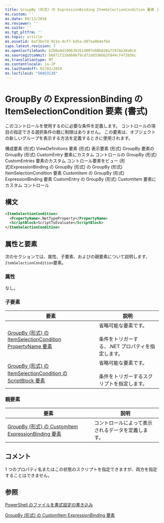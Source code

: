 ```yaml
---
title: GroupBy (形式) の ExpressionBinding ItemSelectionCondition 要素 |Microsoft Docs
ms.custom: ''
ms.date: 09/13/2016
ms.reviewer: ''
ms.suite: ''
ms.tgt_pltfrm: ''
ms.topic: article
ms.assetid: 6af3be7d-921e-4cf7-bd5a-d87aa0b4efbd
caps.latest.revision: 7
ms.openlocfilehash: b2b0a0d1996392614807e08b820a72978e38a0cb
ms.sourcegitcommit: b6871f21bd666f9cd71dd336bb3f844cf472b56c
ms.translationtype: MT
ms.contentlocale: ja-JP
ms.lasthandoff: 02/03/2019
ms.locfileid: "56853138"
---
```

# <a name="itemselectioncondition-element-for-expressionbinding-for-groupby-format"></a>GroupBy の ExpressionBinding の ItemSelectionCondition 要素 (書式)

このコントロールを使用するのに必要な条件を定義します。 コントロールの項目の指定できる選択条件の数に制限はありません。 この要素は、オブジェクトの新しいグループを表示する方法を定義するときに使用されます。

構成要素 (形式) ViewDefinitions 要素 (形式) 表示要素 (形式) GroupBy 要素の GroupBy (形式) CustomEntry 要素にカスタム コントロールの GroupBy (形式) CustomEntries 要素のカスタム コントロール要素をビュー (形式)ExpressionBinding の GroupBy (形式) の GroupBy (形式) ItemSelectionCondition 要素 CustomItem の GroupBy (形式) ExpressionBinding 要素 CustomEntry の GroupBy (形式) CustomItem 要素にカスタム コントロール

## <a name="syntax"></a>構文

```xml
<ItemSelectionCondition>
  <PropertyName>.NetTypeProperty</PropertyName>
  <ScriptBlock>ScriptToEvaluate</ScriptBlock>
</ItemSelectionCondition>
```

## <a name="attributes-and-elements"></a>属性と要素

次のセクションでは、属性、子要素、およびの親要素について説明します、`ItemSelectionCondition`要素。

### <a name="attributes"></a>属性

なし。

### <a name="child-elements"></a>子要素

|要素|説明|
|-------------|-----------------|
|[GroupBy (形式) の ItemSelectionCondition PropertyName 要素](./propertyname-element-for-itemselectioncondition-for-groupby-format.md)|省略可能な要素です。<br /><br /> 条件をトリガーする、.NET プロパティを指定します。|
|[GroupBy (形式) の ItemSelectionCondition の ScriptBlock 要素](./scriptblock-element-for-itemselectioncondition-for-groupby-format.md)|省略可能な要素です。<br /><br /> 条件をトリガーするスクリプトを指定します。|

### <a name="parent-elements"></a>親要素

|要素|説明|
|-------------|-----------------|
|[GroupBy (形式) の CustomItem ExpressionBinding 要素](./expressionbinding-element-for-customitem-for-groupby-format.md)|コントロールによって表示されるデータを定義します。|

## <a name="remarks"></a>コメント

1 つのプロパティ名またはこの状態のスクリプトを指定できますが、両方を指定することはできません。

## <a name="see-also"></a>参照

[PowerShell のファイルを書式設定の書き込み](./writing-a-powershell-formatting-file.md)

[GroupBy (形式) の CustomItem ExpressionBinding 要素](./expressionbinding-element-for-customitem-for-groupby-format.md)
